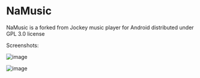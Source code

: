 # NaMusic

NaMusic is a forked from Jockey music player for Android distributed under GPL 3.0 license

Screenshots:

![image](https://github.com/user-attachments/assets/511ca3d7-2095-4f9b-a4d4-0332d335f4da)

![image](https://github.com/user-attachments/assets/d668d3ee-0212-45d8-bb3f-3db22ea6c89b)

